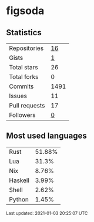 # figsoda


## Statistics

<table>
    <tr>
        <td>Repositories</td>
        <td><a href="https://github.com/figsoda?tab=repositories">16</a></td>
    </tr>
    <tr>
        <td>Gists</td>
        <td><a href="https://gist.github.com/figsoda">1</a></td>
    </tr>
    <tr>
        <td>Total stars</td>
        <td>26</td>
    </tr>
    <tr>
        <td>Total forks</td>
        <td>0</td>
    </tr>
    <tr>
        <td>Commits</td>
        <td>1491</td>
    </tr>
    <tr>
        <td>Issues</td>
        <td>11</td>
    </tr>
    <tr>
        <td>Pull requests</td>
        <td>17</td>
    </tr>
    <tr>
        <td>Followers</td>
        <td><a href="https://github.com/figsoda?tab=followers">0</a></td>
    </tr>
</table>


## Most used languages

<table>
<tr><td>Rust</td><td>51.88%</td></tr>
<tr><td>Lua</td><td>31.3%</td></tr>
<tr><td>Nix</td><td>8.76%</td></tr>
<tr><td>Haskell</td><td>3.99%</td></tr>
<tr><td>Shell</td><td>2.62%</td></tr>
<tr><td>Python</td><td>1.45%</td></tr>
</table>


<sub>Last updated: 2021-01-03 20:25:07 UTC</sub>
